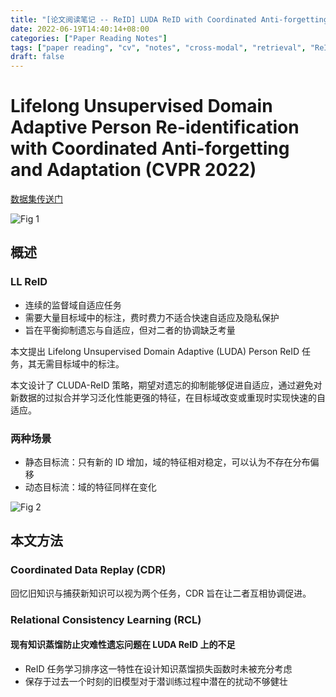 ```yaml
---
title: "[论文阅读笔记 -- ReID] LUDA ReID with Coordinated Anti-forgetting and Adaptation (CVPR 2022)"
date: 2022-06-19T14:40:14+08:00
categories: ["Paper Reading Notes"]
tags: ["paper reading", "cv", "notes", "cross-modal", "retrieval", "ReID", "lifelong"]
draft: false
---
```


# Lifelong Unsupervised Domain Adaptive Person Re-identification with Coordinated Anti-forgetting and Adaptation (CVPR 2022)

[数据集传送门](https://iccv2021-mmp.github.io/subpage/dataset.html)

![Fig 1](/images/2022/PRN244/1.png)

## 概述

### LL ReID
+ 连续的监督域自适应任务
+ 需要大量目标域中的标注，费时费力不适合快速自适应及隐私保护
+ 旨在平衡抑制遗忘与自适应，但对二者的协调缺乏考量

本文提出 Lifelong Unsupervised Domain Adaptive (LUDA) Person ReID 任务，其无需目标域中的标注。  

本文设计了 CLUDA-ReID 策略，期望对遗忘的抑制能够促进自适应，通过避免对新数据的过拟合并学习泛化性能更强的特征，在目标域改变或重现时实现快速的自适应。  

### 两种场景
+ 静态目标流：只有新的 ID 增加，域的特征相对稳定，可以认为不存在分布偏移
+ 动态目标流：域的特征同样在变化

![Fig 2](/images/2022/PRN244/2.png)

## 本文方法

### Coordinated Data Replay (CDR)

回忆旧知识与捕获新知识可以视为两个任务，CDR 旨在让二者互相协调促进。  

### Relational Consistency Learning (RCL)

#### 现有知识蒸馏防止灾难性遗忘问题在 LUDA ReID 上的不足
+ ReID 任务学习排序这一特性在设计知识蒸馏损失函数时未被充分考虑
+ 保存于过去一个时刻的旧模型对于潜训练过程中潜在的扰动不够健壮
